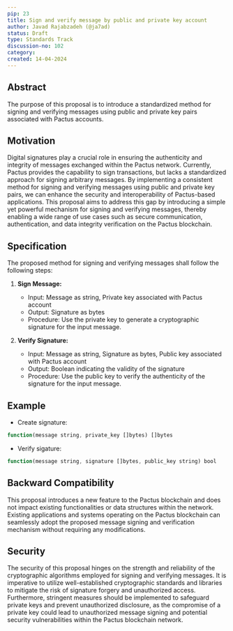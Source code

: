 ```yaml
---
pip: 23
title: Sign and verify message by public and private key account
author: Javad Rajabzadeh (@ja7ad)
status: Draft
type: Standards Track
discussion-no: 102
category:
created: 14-04-2024
---
```


## Abstract

The purpose of this proposal is to introduce a standardized method for signing and verifying messages using public and
private key pairs associated with Pactus accounts.

## Motivation

Digital signatures play a crucial role in ensuring the authenticity and
integrity of messages exchanged within the Pactus network.
Currently, Pactus provides the capability to sign transactions,
but lacks a standardized approach for signing arbitrary messages.
By implementing a consistent method for signing and verifying messages using public and private key pairs,
we can enhance the security and interoperability of Pactus-based applications.
This proposal aims to address this gap by introducing a simple yet powerful mechanism for signing and
verifying messages, thereby enabling a wide range of use cases such as secure communication, authentication,
and data integrity verification on the Pactus blockchain.

## Specification

The proposed method for signing and verifying messages shall follow the following steps:

1. **Sign Message:**
   - Input: Message as string, Private key associated with Pactus account
   - Output: Signature as bytes
   - Procedure: Use the private key to generate a cryptographic signature for the input message.

2. **Verify Signature:**
   - Input: Message as string, Signature as bytes, Public key associated with Pactus account
   - Output: Boolean indicating the validity of the signature
   - Procedure: Use the public key to verify the authenticity of the signature for the input message.

## Example

- Create signature:

```javascript
function(message string, private_key []bytes) []bytes
```

- Verify sigature:

```javascript
function(message string, signature []bytes, public_key string) bool
```

## Backward Compatibility

This proposal introduces a new feature to the Pactus blockchain and does not impact existing functionalities or
data structures within the network. Existing applications and systems operating on the Pactus blockchain
can seamlessly adopt the proposed message signing and verification mechanism without requiring any modifications.

## Security

The security of this proposal hinges on the strength and reliability of the cryptographic algorithms employed for
signing and verifying messages. It is imperative to utilize well-established cryptographic standards and
libraries to mitigate the risk of signature forgery and unauthorized access.
Furthermore, stringent measures should be implemented to safeguard private keys and prevent unauthorized disclosure,
as the compromise of a private key could lead to unauthorized message signing and
potential security vulnerabilities within the Pactus blockchain network.
